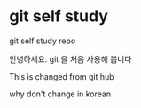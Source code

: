 # git self study
git self study repo

안녕하세요. git 을 처음 사용해 봅니다

 This is changed from git hub

why don't change in korean
